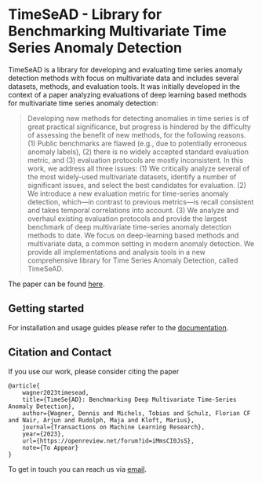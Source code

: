 # TimeSeAD - Library for Benchmarking Multivariate Time Series Anomaly Detection

TimeSeAD is a library for developing and evaluating time series anomaly detection methods with focus on multivariate 
data and includes several datasets, methods, and evaluation tools. It was initially developed in the context of a 
paper analyzing evaluations of deep learning based methods for multivariate time series anomaly detection:

> Developing new methods for detecting anomalies in time series is of great practical significance, but progress is 
> hindered by the difficulty of assessing the benefit of new methods, for the following reasons. (1) Public benchmarks 
> are flawed (e.g., due to potentially erroneous anomaly labels), (2) there is no widely accepted standard evaluation 
> metric, and (3) evaluation protocols are mostly inconsistent. In this work, we address all three issues: (1) We 
> critically analyze several of the most widely-used multivariate datasets, identify a number of significant issues, and 
> select the best candidates for evaluation. (2) We introduce a new evaluation metric for time-series anomaly detection, 
> which—in contrast to previous metrics—is recall consistent and takes temporal correlations into account. (3) We analyze 
> and overhaul existing evaluation protocols and provide the largest benchmark of deep multivariate time-series anomaly 
> detection methods to date. We focus on deep-learning based methods and multivariate data, a common setting in modern 
> anomaly detection. We provide all implementations and analysis tools in a new comprehensive library for Time Series 
> Anomaly Detection, called TimeSeAD.

The paper can be found [here](https://openreview.net/forum?id=iMmsCI0JsS).

## Getting started

For installation and usage guides please refer to the [documentation](https://timesead.readthedocs.io/en/latest).

## Citation and Contact

If you use our work, please consider citing the paper
```
@article{
    wagner2023timesead,
    title={TimeSe{AD}: Benchmarking Deep Multivariate Time-Series Anomaly Detection},
    author={Wagner, Dennis and Michels, Tobias and Schulz, Florian CF and Nair, Arjun and Rudolph, Maja and Kloft, Marius},
    journal={Transactions on Machine Learning Research},
    year={2023},
    url={https://openreview.net/forum?id=iMmsCI0JsS},
    note={To Appear}
}
```

To get in touch you can reach us via [email](mailto:wagnerd@rhrk.uni-kl.de,tmichels@cs.uni-kl.de,naira@rptu.de).

